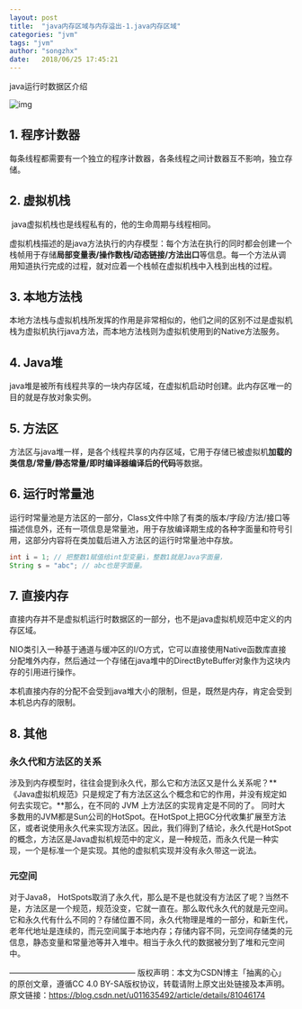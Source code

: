 ```yaml
---
layout: post
title:  "java内存区域与内存溢出-1.java内存区域"
categories: "jvm"
tags: "jvm"
author: "songzhx"
date:   2018/06/25 17:45:21 
---
```


java运行时数据区介绍

![img](https://tva1.sinaimg.cn/large/006y8mN6gy1g6fcqyjucvj319s0l6q5t.jpg)



## 1. 程序计数器

​	每条线程都需要有一个独立的程序计数器，各条线程之间计数器互不影响，独立存储。



## 2. 虚拟机栈

​	java虚拟机栈也是线程私有的，他的生命周期与线程相同。

​	虚拟机栈描述的是java方法执行的内存模型：每个方法在执行的同时都会创建一个栈帧用于存储**局部变量表/操作数栈/动态链接/方法出口**等信息。每一个方法从调用知道执行完成的过程，就对应着一个栈帧在虚拟机栈中入栈到出栈的过程。



## 3. 本地方法栈

​	本地方法栈与虚拟机栈所发挥的作用是非常相似的，他们之间的区别不过是虚拟机栈为虚拟机执行java方法，而本地方法栈则为虚拟机使用到的Native方法服务。



## 4. Java堆

​	java堆是被所有线程共享的一块内存区域，在虚拟机启动时创建。此内存区唯一的目的就是存放对象实例。



## 5. 方法区

​	方法区与java堆一样，是各个线程共享的内存区域，它用于存储已被虚拟机**加载的类信息/常量/静态常量/即时编译器编译后的代码**等数据。



## 6. 运行时常量池

​	运行时常量池是方法区的一部分，Class文件中除了有类的版本/字段/方法/接口等描述信息外，还有一项信息是常量池，用于存放编译期生成的各种字面量和符号引用，这部分内容将在类加载后进入方法区的运行时常量池中存放。

```java
int i = 1; // 把整数1赋值给int型变量i，整数1就是Java字面量，
String s = "abc"; // abc也是字面量。
```



## 7. 直接内存

​	直接内存并不是虚拟机运行时数据区的一部分，也不是java虚拟机规范中定义的内存区域。

NIO类引入一种基于通道与缓冲区的I/O方式，它可以直接使用Native函数库直接分配堆外内存，然后通过一个存储在java堆中的DirectByteBuffer对象作为这块内存的引用进行操作。

​	本机直接内存的分配不会受到java堆大小的限制，但是，既然是内存，肯定会受到本机总内存的限制。



## 8. 其他

### 永久代和方法区的关系

 涉及到内存模型时，往往会提到永久代，那么它和方法区又是什么关系呢？**《Java虚拟机规范》只是规定了有方法区这么个概念和它的作用，并没有规定如何去实现它。**那么，在不同的 JVM 上方法区的实现肯定是不同的了。 同时大多数用的JVM都是Sun公司的HotSpot。在HotSpot上把GC分代收集扩展至方法区，或者说使用永久代来实现方法区。因此，我们得到了结论，永久代是HotSpot的概念，方法区是Java虚拟机规范中的定义，是一种规范，而永久代是一种实现，一个是标准一个是实现。其他的虚拟机实现并没有永久带这一说法。

### 元空间

 对于Java8， HotSpots取消了永久代，那么是不是也就没有方法区了呢？当然不是，方法区是一个规范，规范没变，它就一直在。那么取代永久代的就是元空间。它和永久代有什么不同的？存储位置不同，永久代物理是堆的一部分，和新生代，老年代地址是连续的，而元空间属于本地内存；存储内容不同，元空间存储类的元信息，静态变量和常量池等并入堆中。相当于永久代的数据被分到了堆和元空间中。



————————————————
版权声明：本文为CSDN博主「抽离的心」的原创文章，遵循CC 4.0 BY-SA版权协议，转载请附上原文出处链接及本声明。
原文链接：https://blog.csdn.net/u011635492/article/details/81046174

